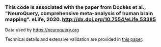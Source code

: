 ### This code is associated with the paper from Dockès et al., "NeuroQuery, comprehensive meta-analysis of human brain mapping". eLife, 2020. http://dx.doi.org/10.7554/eLife.53385

Data used by https://neuroquery.org

Technical details and extensive validation are provided in [this paper](https://elifesciences.org/articles/53385).
